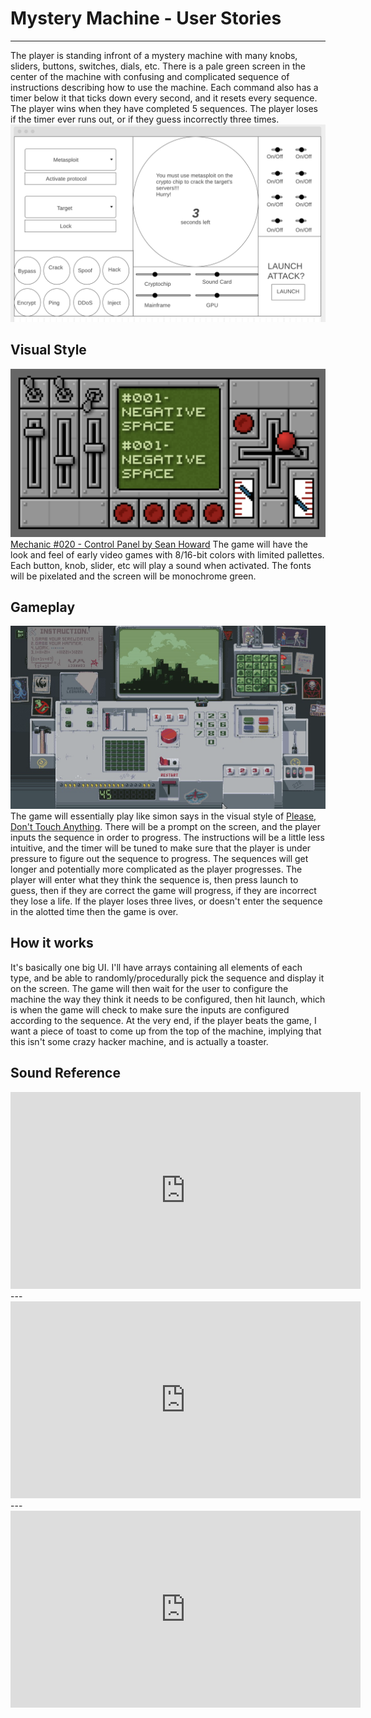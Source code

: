 # Mystery Machine - User Stories
---
The player is standing infront of a mystery machine with many knobs, sliders, buttons, switches, dials, etc. There is a pale green screen in the center of the machine with confusing and complicated sequence of instructions describing how to use the machine. Each command also has a timer below it that ticks down every second, and it resets every sequence.  The player wins when they have completed 5 sequences. The player loses if the timer ever runs out, or if they guess incorrectly three times. 
![wireframe](./wireframes/wireframe.png)

## Visual Style
![Visual Style](./wireframes/visualStyle.png)[Mechanic #020 - Control Panel by Sean Howard](http://squidi.net/three/entry.php?id=20)
The game will have the look and feel of early video games with 8/16-bit colors with limited pallettes. Each button, knob, slider, etc will play a sound when activated. The fonts will be pixelated and the screen will be monochrome green.

## Gameplay 
![Please, Don't Touch Anything'](./wireframes/please.png)
The game will essentially play like simon says in the visual style of [Please, Don't Touch Anything](https://fourquarters.itch.io/pdta-ld). There will be a prompt on the screen, and the player inputs the sequence in order to progress. The instructions will be a little less intuitive, and the timer will be tuned to make sure that the player is under pressure to figure out the sequence to progress. The sequences will get longer and potentially more complicated as the player progresses. The player will enter what they think the sequence is, then press launch to guess, then if they are correct the game will progress, if they are incorrect they lose a life. If the player loses three lives, or doesn't enter the sequence in the alotted time then the game is over. 

## How it works 
It's basically one big UI. I'll have arrays containing all elements of each type, and be able to randomly/procedurally pick the sequence and display it on the screen. The game will then wait for the user to configure the machine the way they think it needs to be configured, then hit launch, which is when the game will check to make sure the inputs are configured according to the sequence. At the very end, if the player beats the game, I want a piece of toast to come up from the top of the machine, implying that this isn't some crazy hacker machine, and is actually a toaster. 

## Sound Reference 
<iframe width="560" height="315" src="https://www.youtube.com/embed/TVyBV_HC8eg" frameborder="0" allow="accelerometer; autoplay; encrypted-media; gyroscope; picture-in-picture" allowfullscreen></iframe>
---
<iframe width="560" height="315" src="https://www.youtube.com/embed/y4o8zJGNFNo" frameborder="0" allow="accelerometer; autoplay; encrypted-media; gyroscope; picture-in-picture" allowfullscreen></iframe>
---
<iframe width="560" height="315" src="https://www.youtube.com/embed/JRHMJ_zzjnA" frameborder="0" allow="accelerometer; autoplay; encrypted-media; gyroscope; picture-in-picture" allowfullscreen></iframe>
